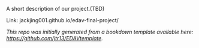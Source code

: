 A short description of our project.(TBD)

Link: jackjing001.github.io/edav-final-project/

*This repo was initially generated from a bookdown template available here: https://github.com/jtr13/EDAVtemplate.*	



